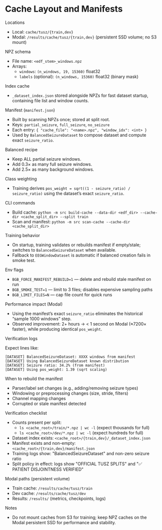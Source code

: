 # Cache Layout and Manifests

Locations

- Local: `cache/tusz/{train,dev}`
- Modal: `/results/cache/tusz/{train,dev}` (persistent SSD volume; no S3 mount)

NPZ schema

- File name: `<edf_stem>_windows.npz`
- Arrays:
  - `windows`: `(n_windows, 19, 15360)` float32
  - `labels` (optional): `(n_windows, 15360)` float32 (binary mask)

Index cache

- `_dataset_index.json` stored alongside NPZs for fast dataset startup, containing file list and window counts.

Manifest (`manifest.json`)

- Built by scanning NPZs once; stored at split root.
- Keys: `partial_seizure`, `full_seizure`, `no_seizure`
- Each entry: `{ "cache_file": "<name>.npz", "window_idx": <int> }`
- Used by `BalancedSeizureDataset` to compose dataset and compute exact `seizure_ratio`.

Balanced recipe

- Keep ALL partial seizure windows.
- Add 0.3× as many full seizure windows.
- Add 2.5× as many background windows.

Class weighting

- Training derives `pos_weight = sqrt((1 - seizure_ratio) / seizure_ratio)` using the dataset’s exact `seizure_ratio`.

CLI commands

- Build cache: `python -m src build-cache --data-dir <edf_dir> --cache-dir <cache_split_dir> --split train`
- Scan and manifest: `python -m src scan-cache --cache-dir <cache_split_dir>`

Training behavior

- On startup, training validates or rebuilds manifest if empty/stale; switches to `BalancedSeizureDataset` when available.
- Fallback to `EEGWindowDataset` is automatic if balanced creation fails in smoke test.

Env flags

- `BGB_FORCE_MANIFEST_REBUILD=1` — delete and rebuild stale manifest on run
- `BGB_SMOKE_TEST=1` — limit to 3 files; disables expensive sampling paths
- `BGB_LIMIT_FILES=N` — cap file count for quick runs

Performance impact (Modal)

- Using the manifest’s exact `seizure_ratio` eliminates the historical “sample 1000 windows” step.
- Observed improvement: 2+ hours → < 1 second on Modal (≈7200× faster), while producing identical `pos_weight`.

Verification logs

Expect lines like:

```
[DATASET] BalancedSeizureDataset: XXXX windows from manifest
[DATASET] Using BalancedSeizureDataset known distribution
[DATASET] Seizure ratio: 34.2% (from manifest)
[DATASET] Using pos_weight: 1.39 (sqrt scaling)
```

When to rebuild the manifest

- Parser/label set changes (e.g., adding/removing seizure types)
- Windowing or preprocessing changes (size, stride, filters)
- Channel mapping changes
- Corrupted or stale manifest detected

Verification checklist

- Counts present per split:
  - `ls <cache_root>/train/*.npz | wc -l` (expect thousands for full)
  - `ls <cache_root>/dev/*.npz | wc -l` (expect hundreds for full)
- Dataset index exists: `<cache_root>/{train,dev}/_dataset_index.json`
- Manifest exists and non-empty: `<cache_root>/{train,dev}/manifest.json`
- Training logs show: "BalancedSeizureDataset" and non-zero seizure ratio
- Split policy in effect: logs show "OFFICIAL TUSZ SPLITS" and "✅ PATIENT DISJOINTNESS VERIFIED"

Modal paths (persistent volume)

- Train cache: `/results/cache/tusz/train`
- Dev cache: `/results/cache/tusz/dev`
- Results: `/results/` (metrics, checkpoints, logs)

Notes

- Do not mount caches from S3 for training; keep NPZ caches on the Modal persistent SSD for performance and stability.

